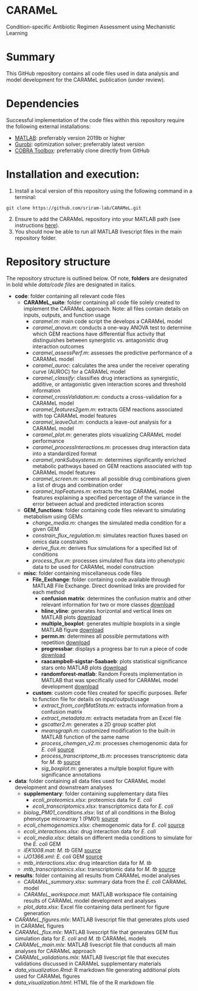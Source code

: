 # CARAMeL
Condition-specific Antibiotic Regimen Assessment using Mechanistic Learning

# Summary
This GitHub repository contains all code files used in data analysis and model development for the CARAMeL publication (under review). 

# Dependencies
Successful implementation of the code files within this repository require the following external installations: 
- [MATLAB](https://www.mathworks.com/products/matlab.html): preferrably version 2019b or higher
- [Gurobi](https://www.gurobi.com/): optimization solver; preferrably latest version
- [COBRA Toolbox](https://github.com/opencobra/cobratoolbox): preferrably clone directly from GitHub

# Installation and execution: 
1. Install a local version of this repository using the following command in a terminal: 
```
git clone https://github.com/sriram-lab/CARAMeL.git
```
2. Ensure to add the CARAMeL repository into your MATLAB path (see instructions [here](https://www.mathworks.com/help/matlab/matlab_env/add-remove-or-reorder-folders-on-the-search-path.html)). 
3. You should now be able to run all MATLAB livescript files in the main repository folder.

# Repository structure
The repository structure is outlined below. Of note, **folders** are designated in bold while *data/code files* are designated in italics. 
- **code**: folder containing all relevant code files
  - **CARAMeL_suite**: folder containing all code file solely created to implement the CARAMeL approach. Note: all files contain details on inputs, outputs, and function usage
    - *caramel.m*:                      main code script the develops a CARAMeL model
    - *caramel_anova.m*:                conducts a one-way ANOVA test to determine which GEM reactions have differential flux activity that distinguishes between synergistic vs. antagonistic drug interaction outcomes 
    - *caramel_assessPerf.m*:           assesses the predictive performance of a CARAMeL model
    - *caramel_auroc*:                  calculates the area under the receiver operating curve (AUROC) for a CARAMeL model 
    - *caramel_classify*:               classifies drug interactions as synergistic, additive, or antagonistic given interaction scores and threshold information
    - *caramel_crossValidation.m*:      conducts a cross-validation for a CARAMeL model
    - *caramel_features2gem.m*:         extracts GEM reactions associated with top CARAMeL model features
    - *caramel_leaveOut.m*:             conducts a leave-out analysis for a CARAMeL model
    - *caramel_plot.m*:                 generates plots visualizing CARAMeL model performance
    - *caramel_processInteractions.m*:  processes drug interaction data into a standardized format
    - *caramel_rankSubsystems.m*:       determines significantly enriched metabolic pathways based on GEM reactions associated with top CARAMeL model features
    - *caramel_screen.m*:               screens all possible drug combinations given a list of drugs and combination order
    - *caramel_topFeatures.m*:          extracts the top CARAMeL model features explaining a specified percentage of the variance in the error between actual and predicted interaction scores
  - **GEM_functions**: folder containing code files relevant to simulating metabolism using GEMs
    - *change_media.m*:                 changes the simulated media condition for a given GEM
    - *constrain_flux_regulation.m*:    simulates reaction fluxes based on omics data constraints
    - *derive_flux.m*:                  derives flux simulations for a specified list of conditions
    - *process_flux.m*:                 processes simulated flux data into phenotypic data to be used for CARAMeL model construction
  - **misc**: folder containing miscellaneous code files
    - **File_Exchange**:                folder containing code available through MATLAB File Exchange. Direct download links are provided for each method
      - **confusion matrix**:   determines the confusion matrix and other relevant information for two or more classes [download](https://www.mathworks.com/matlabcentral/fileexchange/60900-multi-class-confusion-matrix)
      - **hline_vline**:                  generates horizontal and vertical lines on MATLAB plots [download](https://www.mathworks.com/matlabcentral/fileexchange/1039-hline-and-vline)
      - **multiple_boxplot**:             generates multiple boxplots in a single MATLAB figure [download](https://www.mathworks.com/matlabcentral/fileexchange/47233-multiple_boxplot-m)
      - **permn.m**:                      determines all possible permutations with repetition [download](https://www.mathworks.com/matlabcentral/fileexchange/7147-permn)
      - **progressbar**:                  displays a progress bar to run a piece of code [download](https://www.mathworks.com/matlabcentral/fileexchange/6922-progressbar)
      - **raacampbell-sigstar-5aabaeb**:  plots statistical significance stars onto MATLAB plots [download](https://www.mathworks.com/matlabcentral/fileexchange/39696-raacampbell-sigstar)
      - **randomforest-matlab**:          Random Forests implementation in MATLAB that was specifically used for CARAMeL model development [download](https://www.mathworks.com/matlabcentral/fileexchange/31036-random-forest)
    - **custom**: custom code files created for specific purposes. Refer to function file for details on input/output/usage
      - *extract_from_confMatStats.m*:    extracts information from a confusion matrix
      - *extract_metadata.m*:             extracts metadata from an Excel file
      - *gscatter2.m*:                    generates a 2D group scatter plot
      - *meansgraph.m*:                   customized modification to the built-in MATLAB function of the same name
      - *process_chemgen_v2.m*:           processes chemogenomic data for *E. coli* [source](https://doi.org/10.15252/msb.20156777)
      - *process_transcriptome_tb.m*:     processes transcriptomic data for *M. tb* [source](https://doi.org/10.1128/mBio.02627-19)
      - *sig_boxplot.m*:                  generates a multple boxplot figure with significance annotations
- **data**: folder containing all data files used for CARAMeL model development and downstream analyses
  - **supplementary**: folder containing supplementary data files
    - *ecoli_proteomics.xlsx*:            proteomics data for *E. coli*
    - *ecoli_transcriptomics.xlsx*:       transcriptomics data for *E. coli*
  - *biolog_PM01_conditions.xlsx*:        list of all conditions in the Biolog phenotype microarray 1 (PM01) [source](https://www.biolog.com/products-portfolio-overview/phenotype-microarrays-for-microbial-cells/)
  - *ecoli_chemogenomics.xlsx*:           chemogenomic data for *E. coli* [source](https://doi.org/10.1016/j.cell.2010.11.052)
  - *ecoli_interactions.xlsx*:            drug interaction data for *E. coli*
  - *ecoli_media.xlsx*:                   details on different media conditions to simulate for the *E. coli* GEM
  - *iEK1008.mat*:                        *M. tb* GEM [source](https://doi.org/10.1186/s12918-018-0557-y)
  - *iJO1366.xml*:                        *E. coli* GEM [source](https://dx.doi.org/10.1038%2Fmsb.2011.65)
  - *mtb_interactions.xlsx*:              drug intearction data for *M. tb*
  - *mtb_transcriptomics.xlsx*:           transcriptomic data for *M. tb* [source](https://doi.org/10.1128/mBio.02627-19)
- **results**: folder containing all results from CARAMeL model analyses
  - *CARAMeL_summary.xlsx*:               summary data from the *E. coli* CARAMeL model
  - *CARAMeL_workspace.mat*:              MATLAB workspace file containing results of CARAMeL model development and analyses
  - *plot_data.xlsx*:                     Excel file containing data pertinent for figure generation
- *CARAMeL_figures.mlx*:                  MATLAB livescript file that generates plots used in CARAMeL figures
- *CARAMeL_flux.mlx*:                     MATLAB livescript file that generates GEM flus simulation data for *E. coli* and *M. tb* CARAMeL models
- *CARAMeL_main.mlx*:                     MATLAB livescript file that conducts all main analyses for CARAMeL approach
- *CARAMeL_validations.mlx*:              MATLAB livescript file that executes validations discussed in CARAMeL supplementary materials
- *data_visualization.Rmd*:               R markdown file generating additional plots used for CARAMeL figures
- *data_visualization.html*:              HTML file of the R markdown file

